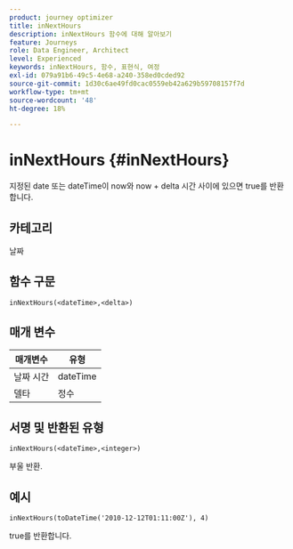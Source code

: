 ```yaml
---
product: journey optimizer
title: inNextHours
description: inNextHours 함수에 대해 알아보기
feature: Journeys
role: Data Engineer, Architect
level: Experienced
keywords: inNextHours, 함수, 표현식, 여정
exl-id: 079a91b6-49c5-4e68-a240-358ed0cded92
source-git-commit: 1d30c6ae49fd0cac0559eb42a629b59708157f7d
workflow-type: tm+mt
source-wordcount: '48'
ht-degree: 18%

---
```


# inNextHours {#inNextHours}

지정된 date 또는 dateTime이 now와 now + delta 시간 사이에 있으면 true를 반환합니다.

## 카테고리

날짜

## 함수 구문

`inNextHours(<dateTime>,<delta>)`

## 매개 변수

| 매개변수 | 유형 |
|-----------|------------------|
| 날짜 시간 | dateTime |
| 델타 | 정수 |

## 서명 및 반환된 유형

`inNextHours(<dateTime>,<integer>)`

부울 반환.

## 예시

`inNextHours(toDateTime('2010-12-12T01:11:00Z'), 4)`

true를 반환합니다.
